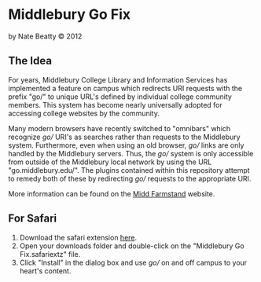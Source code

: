 Middlebury Go Fix
===

by Nate Beatty &copy; 2012

The Idea
---

For years, Middlebury College Library and Information Services has implemented a feature on campus which redirects URI requests with the prefix "go/" to unique URL's defined by individual college community members. This system has become nearly universally adopted for accessing college websites by the community.

Many modern browsers have recently switched to "omnibars" which recognize *go/* URI's as searches rather than requests to the Middlebury system. Furthermore, even when using an old browser, *go/* links are only handled by the Middlebury servers. Thus, the *go/* system is only accessible from outside of the Middlebury local network by using the URL "go.middlebury.edu/". The plugins contained within this repository attempt to remedy both of these by redirecting *go/* requests to the appropriate URI.

More information can be found on the [Midd Farmstand](http://middfarmstand.heroku.com) website.

For Safari
---

1. Download the safari extension [here](https://raw.github.com/tnbeatty/Middlebury-Go-Fix/master/Middlebury%20Go%20Fix.safariextz).
2. Open your downloads folder and double-click on the "Middlebury Go Fix.safariextz" file.
3. Click "Install" in the dialog box and use *go/* on and off campus to your heart's content.